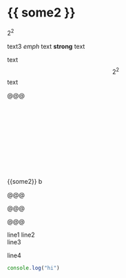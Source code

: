# {{ some2 }}

$2^2$

text3 *emph* text **strong** text

text $$2^2$$ text

@@@
<?xml version="1.0" encoding="UTF-8" standalone="no"?>
<!DOCTYPE svg PUBLIC "-//W3C//DTD SVG 1.1//EN"
 "http://www.w3.org/Graphics/SVG/1.1/DTD/svg11.dtd">
<!-- Generated by graphviz version 2.43.0 (0)
 -->
<!-- Title: %3 Pages: 1 -->
<svg width="91pt" height="116pt"
 viewBox="0.00 0.00 91.00 116.00" xmlns="http://www.w3.org/2000/svg" xmlns:xlink="http://www.w3.org/1999/xlink">
<g id="graph0" class="graph" transform="scale(1 1) rotate(0) translate(4 112)">
<title>%3</title>
<!-- {{some2}} -->
<g id="node1" class="node">
<title>{{some2}}</title>
<polygon fill="none" stroke="black" points="63,-108 20,-108 20,-72 63,-72 63,-108"/>
<text text-anchor="middle" x="41.5" y="-86.3" font-family="Times,serif" font-size="14.00">{{some2}}</text>
</g>
<!-- b -->
<g id="node2" class="node">
<title>b</title>
<polygon fill="none" stroke="black" points="63,-36 20,-36 20,0 63,0 63,-36"/>
<text text-anchor="middle" x="41.5" y="-14.3" font-family="Times,serif" font-size="14.00">b</text>
</g>
<!-- {{some2}}&#45;&gt;b -->
<g id="edge1" class="edge">
<title>{{some2}}&#45;&gt;b</title>
<path fill="none" stroke="black" d="M41.5,-71.7C41.5,-63.98 41.5,-54.71 41.5,-46.11"/>
<polygon fill="black" stroke="black" points="45,-46.1 41.5,-36.1 38,-46.1 45,-46.1"/>
</g>
</g>
</svg>

@@@

@@@
<div x-data="{{ some }}" x-text="message"></div>
@@@

line1
line2  
line3

line4

```javascript
console.log("hi")
```
